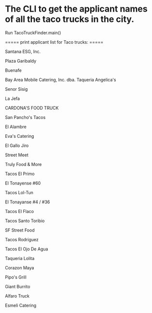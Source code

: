# The CLI to get the applicant names of all the taco trucks in the city.

Run TacoTruckFinder.main()

===== print applicant list for Taco trucks: =====

Santana ESG, Inc.

Plaza Garibaldy

Buenafe

Bay Area Mobile Catering, Inc. dba. Taqueria Angelica's

Senor Sisig

La Jefa

CARDONA'S FOOD TRUCK

San Pancho's Tacos

El Alambre

Eva's Catering

El Gallo Jiro

Street Meet

Truly Food & More

Tacos El Primo

El Tonayense #60

Tacos Lol-Tun

El Tonayanse #4 / #36

Tacos El Flaco

Tacos Santo Toribio

SF Street Food

Tacos Rodriguez

Tacos El Ojo De Agua

Taqueria Lolita

Corazon Maya

Pipo's Grill

Giant Burrito

Alfaro Truck

Esmeli Catering


